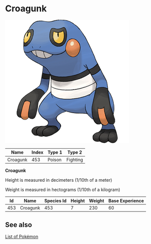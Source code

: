 # Croagunk


![Croagunk](images/453.png)

| **Name** | **Index** | **Type 1** | **Type 2** |
|----|----|----|----|
| Croagunk | 453 | Poison | Fighting  |

**Croagunk** 


Height is measured in decimeters (1/10th of a meter)

Weight is measured in hectograms (1/10th of a kilogram)

| **Id** | **Name** | **Species Id** | **Height** | **Weight** | **Base Experience** |
|--------|----------|----------------|------------|------------|---------------------|
| 453 | Croagunk | 453 | 7 | 230 | 60 |


## See also

[List of Pokémon](../pokemon.md)
